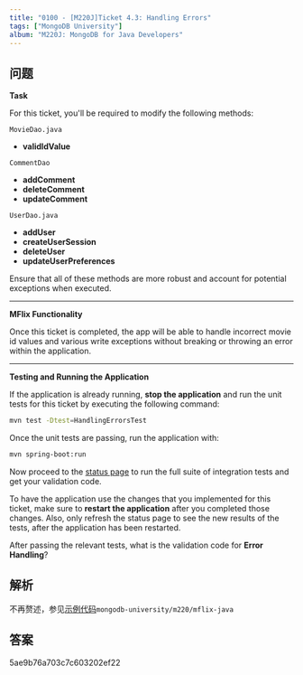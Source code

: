 ```yaml
---
title: "0100 - [M220J]Ticket 4.3: Handling Errors"
tags: ["MongoDB University"]
album: "M220J: MongoDB for Java Developers"
---
```


## 问题

**Task**

For this ticket, you'll be required to modify the following methods:

`MovieDao.java`

- **validIdValue**

`CommentDao`

- **addComment**
- **deleteComment**
- **updateComment**

`UserDao.java`

- **addUser**
- **createUserSession**
- **deleteUser**
- **updateUserPreferences**

Ensure that all of these methods are more robust and account for potential exceptions when executed.

---

**MFlix Functionality**

Once this ticket is completed, the app will be able to handle incorrect movie id values and various write exceptions without breaking or throwing an error within the application.

---

**Testing and Running the Application**

If the application is already running, **stop the application** and run the unit tests for this ticket by executing the following command:

```bash
mvn test -Dtest=HandlingErrorsTest
```

Once the unit tests are passing, run the application with:

```bash
mvn spring-boot:run
```

Now proceed to the [status page](http://localhost:5000/status) to run the full suite of integration tests and get your validation code.

To have the application use the changes that you implemented for this ticket, make sure to **restart the application** after you completed those changes. Also, only refresh the status page to see the new results of the tests, after the application has been restarted.

After passing the relevant tests, what is the validation code for **Error Handling**?

<!--more-->

## 解析

不再赘述，参见[示例代码](https://github.com/polybean/polybean)`mongodb-university/m220/mflix-java`

## 答案

5ae9b76a703c7c603202ef22
